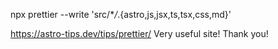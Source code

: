 npx prettier --write 'src/\*_/_.{astro,js,jsx,ts,tsx,css,md}'

https://astro-tips.dev/tips/prettier/
Very useful site! Thank you!